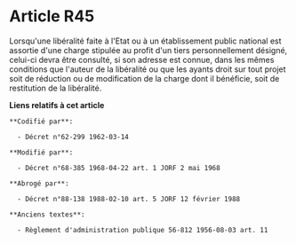 # Article R45

Lorsqu'une libéralité faite à l'Etat ou à un établissement public national est assortie d'une charge stipulée au profit d'un
tiers personnellement désigné, celui-ci devra être consulté, si son adresse est connue, dans les mêmes conditions que
l'auteur de la libéralité ou que les ayants droit sur tout projet soit de réduction ou de modification de la charge dont il
bénéficie, soit de restitution de la libéralité.

**Liens relatifs à cet article**

	**Codifié par**:

	  - Décret n°62-299 1962-03-14

	**Modifié par**:

	  - Décret n°68-385 1968-04-22 art. 1 JORF 2 mai 1968

	**Abrogé par**:

	  - Décret n°88-138 1988-02-10 art. 5 JORF 12 février 1988

	**Anciens textes**:

	  - Règlement d'administration publique 56-812 1956-08-03 art. 11
